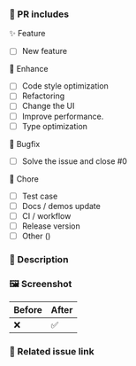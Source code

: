 ### 👀 PR includes

<!-- Add completed items in this PR, and change [ ] to [x]. -->

✨ Feature

- [ ] New feature

🎨 Enhance

- [ ] Code style optimization
- [ ] Refactoring
- [ ] Change the UI
- [ ] Improve performance.
- [ ] Type optimization

🐛 Bugfix

- [ ] Solve the issue and close #0

🔧 Chore

- [ ] Test case
- [ ] Docs / demos update
- [ ] CI / workflow
- [ ] Release version
- [ ] Other (<!-- what? -->)

### 📝 Description

### 🖼️ Screenshot

| Before | After |
| ------ | ----- |
| ❌      | ✅     |

### 🔗 Related issue link

<!-- close #0 -->
